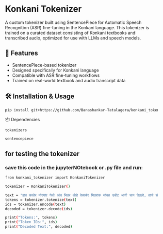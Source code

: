 # Konkani Tokenizer

A custom tokenizer built using SentencePiece for Automatic Speech Recognition (ASR) fine-tuning in the Konkani language. This tokenizer is trained on a curated dataset consisting of Konkani textbooks and transcribed audio, optimized for use with LLMs and speech models.

## 🚀 Features

- SentencePiece-based tokenizer
- Designed specifically for Konkani language
- Compatible with ASR fine-tuning workflows
- Trained on real-world textbook and audio transcript data

## 🛠 Installation & Usage

```bash
pip install git+https://github.com/Banashankar-Tatalagera/konkani_tokenizerV02.git
```


📦 Dependencies

    tokenizers

    sentencepiece






## for testing the tokenizer
### save this code in the jupyterNOtebook or .py file and run:

```bash
from konkani_tokenizer import KonkaniTokenizer

tokenizer = KonkaniTokenizer()

text = "हांव कालेर मोरगांव गेलो आंव भितर थोडे वेळाचेर मितरांक सोबत उबोंट आनी चाय घेतलो, तांचे संगत मजेचेर आसा."
tokens = tokenizer.tokenize(text)
ids = tokenizer.encode(text)
decoded = tokenizer.decode(ids)

print("Tokens:", tokens)
print("Token IDs:", ids)
print("Decoded Text:", decoded)

```